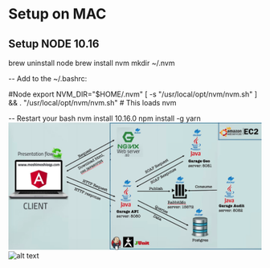 # Setup on MAC

## Setup NODE 10.16

brew uninstall node
brew install nvm
mkdir ~/.nvm

-- Add to the ~/.bashrc:

#Node
export NVM_DIR="$HOME/.nvm"
[ -s "/usr/local/opt/nvm/nvm.sh" ] && . "/usr/local/opt/nvm/nvm.sh"  # This loads nvm

-- Restart your bash
nvm install 10.16.0
npm install -g yarn
![alt text](https://github.com/SherlockFer/garage2/blob/main/garage-architecture.png)
![alt text](https://github.com/SherlockFer/garage2/blob/main/garage-architecture2.png)

